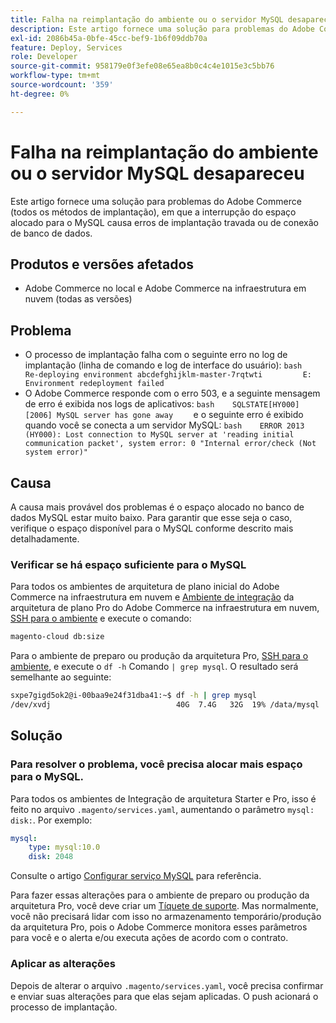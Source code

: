 ```yaml
---
title: Falha na reimplantação do ambiente ou o servidor MySQL desapareceu
description: Este artigo fornece uma solução para problemas do Adobe Commerce (todos os métodos de implantação), em que a interrupção do espaço alocado para o MySQL causa erros de implantação travada ou de conexão de banco de dados.
exl-id: 2086b45a-0bfe-45cc-bef9-1b6f09ddb70a
feature: Deploy, Services
role: Developer
source-git-commit: 958179e0f3efe08e65ea8b0c4c4e1015e3c5bb76
workflow-type: tm+mt
source-wordcount: '359'
ht-degree: 0%

---
```


# Falha na reimplantação do ambiente ou o servidor MySQL desapareceu

Este artigo fornece uma solução para problemas do Adobe Commerce (todos os métodos de implantação), em que a interrupção do espaço alocado para o MySQL causa erros de implantação travada ou de conexão de banco de dados.

## Produtos e versões afetados

* Adobe Commerce no local e Adobe Commerce na infraestrutura em nuvem (todas as versões)

## Problema

* O processo de implantação falha com o seguinte erro no log de implantação (linha de comando e log de interface do usuário): ```bash    Re-deploying environment abcdefghijklm-master-7rqtwti         E: Environment redeployment failed    ```
* O Adobe Commerce responde com o erro 503, e a seguinte mensagem de erro é exibida nos logs de aplicativos:    ```bash    SQLSTATE[HY000] [2006] MySQL server has gone away    ```    e o seguinte erro é exibido quando você se conecta a um servidor MySQL:    ```bash    ERROR 2013 (HY000): Lost connection to MySQL server at 'reading initial communication packet', system error: 0 "Internal error/check (Not system error)"    ```

## Causa

A causa mais provável dos problemas é o espaço alocado no banco de dados MySQL estar muito baixo. Para garantir que esse seja o caso, verifique o espaço disponível para o MySQL conforme descrito mais detalhadamente.

### Verificar se há espaço suficiente para o MySQL

Para todos os ambientes de arquitetura de plano inicial do Adobe Commerce na infraestrutura em nuvem e [Ambiente de integração](/help/announcements/adobe-commerce-announcements/integration-environment-enhancement-request-pro-and-starter.md) da arquitetura de plano Pro do Adobe Commerce na infraestrutura em nuvem, [SSH para o ambiente](https://experienceleague.adobe.com/docs/commerce-cloud-service/user-guide/develop/secure-connections.html) e execute o comando:

```bash
magento-cloud db:size
```

Para o ambiente de preparo ou produção da arquitetura Pro, [SSH para o ambiente](https://experienceleague.adobe.com/docs/commerce-cloud-service/user-guide/develop/secure-connections.html), e execute o `df -h`   Comando `| grep mysql`. O resultado será semelhante ao seguinte:

```bash
sxpe7gigd5ok2@i-00baa9e24f31dba41:~$ df -h | grep mysql
/dev/xvdj                            40G  7.4G   32G  19% /data/mysql
```

## Solução

### Para resolver o problema, você precisa alocar mais espaço para o MySQL.

Para todos os ambientes de Integração de arquitetura Starter e Pro, isso é feito no arquivo `.magento/services.yaml`, aumentando o parâmetro `mysql: disk:`. Por exemplo:

```yaml
mysql:
    type: mysql:10.0
    disk: 2048
```

Consulte o artigo [Configurar serviço MySQL](https://experienceleague.adobe.com/docs/commerce-cloud-service/user-guide/configure/service/mysql.html) para referência.

Para fazer essas alterações para o ambiente de preparo ou produção da arquitetura Pro, você deve criar um [Tíquete de suporte](https://support.magento.com). Mas normalmente, você não precisará lidar com isso no armazenamento temporário/produção da arquitetura Pro, pois o Adobe Commerce monitora esses parâmetros para você e o alerta e/ou executa ações de acordo com o contrato.

### Aplicar as alterações

Depois de alterar o arquivo `.magento/services.yaml`, você precisa confirmar e enviar suas alterações para que elas sejam aplicadas. O push acionará o processo de implantação.
